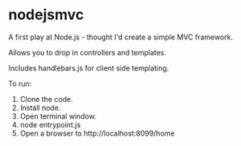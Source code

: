 nodejsmvc
=========

A first play at Node.js - thought I'd create a simple MVC framework. 

Allows you to drop in controllers and templates. 

Includes handlebars.js for client side templating.

To run:

1. Clone the code.
2. Install node.
3. Open terminal window.
4. node entrypoint.js
5. Open a browser to http://localhost:8099/home
